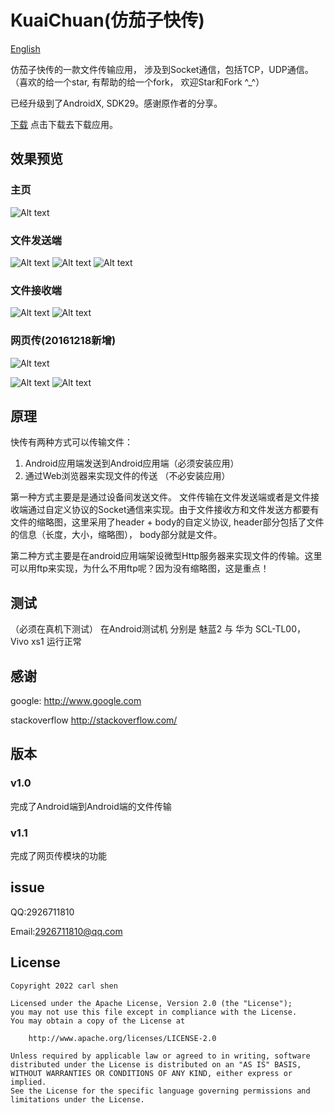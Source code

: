 # KuaiChuan(仿茄子快传)
[English](https://github.com/mayubao/KuaiChuan/blob/master/README_EN.md)

仿茄子快传的一款文件传输应用， 涉及到Socket通信，包括TCP，UDP通信。（喜欢的给一个star, 有帮助的给一个fork， 欢迎Star和Fork ^_^）

已经升级到了AndroidX, SDK29。感谢原作者的分享。

[下载](http://fir.im/6ntz) 点击下载去下载应用。

## 效果预览

### 主页 ###
![Alt text](https://github.com/mayubao/KuaiChuan/blob/master/ScreenShot/home.gif)
### 文件发送端 ###
![Alt text](https://github.com/mayubao/KuaiChuan/blob/master/ScreenShot/fs_1.gif)
![Alt text](https://github.com/mayubao/KuaiChuan/blob/master/ScreenShot/fs_2.gif)
![Alt text](https://github.com/mayubao/KuaiChuan/blob/master/ScreenShot/fs_3.gif)
### 文件接收端 ###
![Alt text](https://github.com/mayubao/KuaiChuan/blob/master/ScreenShot/fr_1.gif)
![Alt text](https://github.com/mayubao/KuaiChuan/blob/master/ScreenShot/fr_2.gif)

### 网页传(20161218新增) ###
![Alt text](https://github.com/mayubao/KuaiChuan/blob/master/ScreenShot/w_1.gif)

![Alt text](https://github.com/mayubao/KuaiChuan/blob/master/ScreenShot/w_2.jpg)
![Alt text](https://github.com/mayubao/KuaiChuan/blob/master/ScreenShot/w_3.jpg)

## 原理


快传有两种方式可以传输文件：

1. Android应用端发送到Android应用端（必须安装应用）
2. 通过Web浏览器来实现文件的传送 （不必安装应用）

第一种方式主要是是通过设备间发送文件。 文件传输在文件发送端或者是文件接收端通过自定义协议的Socket通信来实现。由于文件接收方和文件发送方都要有文件的缩略图，这里采用了header + body的自定义协议, header部分包括了文件的信息（长度，大小，缩略图）， body部分就是文件。

第二种方式主要是在android应用端架设微型Http服务器来实现文件的传输。这里可以用ftp来实现，为什么不用ftp呢？因为没有缩略图，这是重点！


## 测试

（必须在真机下测试）
在Android测试机 分别是 魅蓝2 与  华为 SCL-TL00， Vivo xs1 运行正常

## 感谢

google: <http://www.google.com>

stackoverflow  <http://stackoverflow.com/>


## 版本

### v1.0 ###
完成了Android端到Android端的文件传输

### v1.1 ###
完成了网页传模块的功能


## issue
QQ:2926711810

Email:2926711810@qq.com


## License
    Copyright 2022 carl shen

    Licensed under the Apache License, Version 2.0 (the "License");
    you may not use this file except in compliance with the License.
    You may obtain a copy of the License at

        http://www.apache.org/licenses/LICENSE-2.0

    Unless required by applicable law or agreed to in writing, software
    distributed under the License is distributed on an "AS IS" BASIS,
    WITHOUT WARRANTIES OR CONDITIONS OF ANY KIND, either express or implied.
    See the License for the specific language governing permissions and
    limitations under the License.
